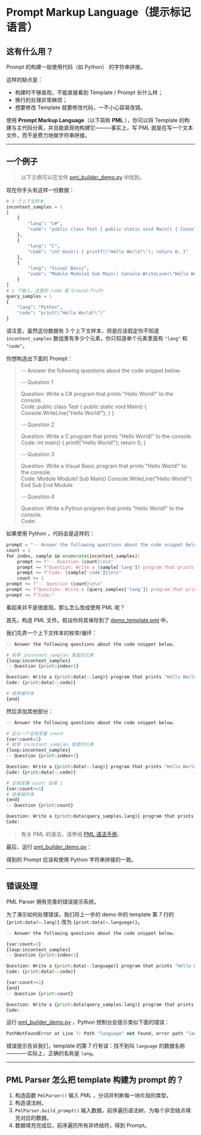 # Prompt Markup Language（提示标记语言）

## 这有什么用？

Prompt 的构建一般使用代码（如 Python） 的字符串拼接。

这样的缺点是：

- 构建时不够直观，不能直接看到 Template / Prompt 长什么样；
- 换行的处理非常麻烦；
- 想要修改 Template 就要修改代码，一不小心容易改错。

使用 **Prompt Markup Language**（以下简称 **PML** ），你可以将 Template 的构建与主代码分离，并且能直观地构建它———事实上，写 PML 就是在写一个文本文件，而不是费力地做字符串拼接。

---

## 一个例子

> 以下示例可以在文件 [pml_builder_demo.py](demos\simple_demo\pml_builder_demo.py) 中找到。

现在你手头有这样一份数据：

```python
# 3 个上下文样本
incontext_samples = \
[
    {
        "lang": "C#",
        "code": "public class Test { public static void Main() { Console.WriteLine(\"Hello World!\"); } }"
    },
    {
        "lang": "C",
        "code": "int main() { printf(\"Hello World!\"); return 0; }"
    },
    {
        "lang": "Visual Basic",
        "code": "Module Module1 Sub Main() Console.WriteLine(\"Hello World!\") End Sub End Module"
    }
]
# 1 个输入，这里的 code 是 Ground-Truth
query_samples = \
{
    "lang": "Python",
    "code": "print(\"Hello World!\")"
}
```

请注意，虽然这份数据有 3 个上下文样本，但是应该假定你不知道 `incontext_samples` 数组里有多少个元素，你只知道单个元素里面有 `"lang"` 和 `"code"`。

你想构造出下面的 Prompt：

>-- Answer the following questions about the code snippet below.
>
>-- Question 1  
>
>Question: Write a C# program that prints "Hello World!" to the console.  
Code: public class Test { public static void Main() { Console.WriteLine("Hello World!"); } }  
>
>-- Question 2  
>
>Question: Write a C program that prints "Hello World!" to the console.  
Code: int main() { printf("Hello World!"); return 0; }  
>
>-- Question 3  
>
>Question: Write a Visual Basic program that prints "Hello World!" to the console.  
Code: Module Module1 Sub Main() Console.WriteLine("Hello World!") End Sub End Module  
>
>-- Question 4  
>
>Question: Write a Python program that prints "Hello World!" to the console.  
Code:

如果使用 Python ，代码会是这样的：

```python
prompt = "-- Answer the following questions about the code snippet below.\n\n"
count = 1
for index, sample in enumerate(incontext_samples):
    prompt += f"-- Question {count}\n\n"
    prompt += f"Question: Write a {sample['lang']} program that prints \"Hello World!\" to the console.\n"
    prompt += f"Code: {sample['code']}\n\n"
    count += 1
prompt += f"-- Question {count}\n\n"
prompt += f"Question: Write a {query_samples['lang']} program that prints \"Hello World!\" to the console.\n"
prompt += f"Code:"
```

看起来并不是很直观。那么怎么改成使用 PML 呢？

首先，构造 PML 文件。假设你将其保存到了 [demo_template.pml](demos\simple_demo\demo_template.pml) 中。

我们先弄一个上下文样本的枚举/循环：

```python
-- Answer the following questions about the code snippet below.

# 枚举 incontext_samples 里面的元素
{loop:incontext_samples}
-- Question {print:index+1}

Question: Write a {print:data(~.lang)} program that prints "Hello World!" to the console.
Code: {print:data(~.code)}

# 结束循环体
{end}
```

然后添加其他部分：

```python
-- Answer the following questions about the code snippet below.

# 定义一个全局变量 count
{var:count=1}
# 枚举 incontext_samples 里面的元素
{loop:incontext_samples}
-- Question {print:index+1}

Question: Write a {print:data(~.lang)} program that prints "Hello World!" to the console.
Code: {print:data(~.code)}

# 全局变量 count 自增 1
{var:count+=1}
# 结束循环体
{end}
-- Question {print:count}

Question: Write a {print:data(query_samples.lang)} program that prints "Hello World!" to the console.
Code:
```

>有关 PML 的语法，请参阅 [PML 语法手册](PML语法手册.md)。

最后，运行 [pml_builder_demo.py](demos\simple_demo\pml_builder_demo.py)：

得到的 Prompt 应该和使用 Python 字符串拼接的一致。

---

## 错误处理

PML Parser 拥有完善的错误提示系统。

为了演示如何处理错误，我们将上一步的 demo 中的 template 第 7 行的 `{print:data(~.lang)}` 改为 `{print:data(~.language)}`。

```python
-- Answer the following questions about the code snippet below.

{var:count=1}
{loop:incontext_samples}
-- Question {print:index+1}

Question: Write a {print:data(~.language)} program that prints "Hello World!" to the console.
Code: {print:data(~.code)}

{var:count+=1}
{end}
-- Question {print:count}

Question: Write a {print:data(query_samples.lang)} program that prints "Hello World!" to the console.
Code:
```

运行 [pml_builder_demo.py](demos\simple_demo\pml_builder_demo.py) ，Python 控制台会提示类似下面的错误：

```python
PathNotFoundError at Line 7: Path "language" not found, error path "language", already found path ""
```

错误提示告诉我们，template 的第 7 行有误：找不到叫 `language` 的数据名称————实际上，正确的名称是 `lang`。


---

## PML Parser 怎么把 template 构建为 prompt 的？

1. 构造函数 `PmlParser()` 输入 PML ，分词并判断每一块片段的类型。
2. 构造语法树。
3. `PmlParser.build_prompt()` 输入数据，前序遍历语法树，为每个非空结点填充对应的数据。
4. 数据填充完成后，前序遍历所有非终结符，得到 Prompt。
